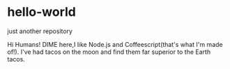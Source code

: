 # hello-world
just another repository

Hi Humans!
DIME here,I like Node.js and Coffeescript(that's what I'm made of!).
I've had tacos on the moon and find them far superior to the Earth tacos.
